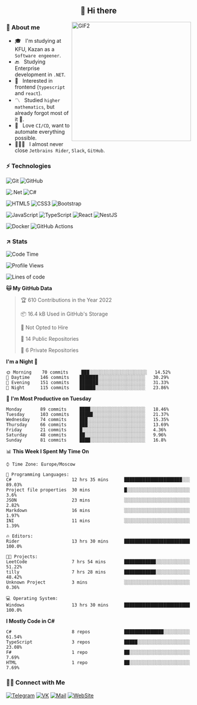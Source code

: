 <h2 align="center">👋 Hi there</h1>
<img align="right" alt="GIF2" src="https://user-images.githubusercontent.com/77479370/183249372-b46e9216-d622-4f3a-ad67-84b1a2c3049c.gif" width="325"/>


<h3>🧐 About me</h3>

- 🎓 &nbsp; I'm studying at KFU, Kazan as a `Software engeener`.
- 🔙 &nbsp; Studying Enterprise development in `.NET`.
- 💠 &nbsp; Interested in frontend (`typescript` and `react`).
- 〽️ &nbsp; Studied `higher mathematics`, but already forgot most of it 🤪.
- 💚 &nbsp; Love `CI/CD`, want to automate everything possible.
- 👨🏻‍💻 &nbsp; I almost never close `Jetbrains Rider`, `Slack`, `GitHub`. 


<h3>⚡ Technologies</h3>

![Git](https://img.shields.io/badge/git-%23F05033.svg?style=for-the-badge&logo=git&logoColor=white)
![GitHub](https://img.shields.io/badge/GitHub-100000?style=for-the-badge&logo=github&logoColor=white)

![.Net](https://img.shields.io/badge/.NET-5C2D91?style=for-the-badge&logo=.net&logoColor=white)
![C#](https://img.shields.io/badge/c%23-%23239120.svg?style=for-the-badge&logo=c-sharp&logoColor=white)

![HTML5](https://img.shields.io/badge/html5-%23E34F26.svg?style=for-the-badge&logo=html5&logoColor=white)
![CSS3](https://img.shields.io/badge/css3-%231572B6.svg?style=for-the-badge&logo=css3&logoColor=white)
![Bootstrap](https://img.shields.io/badge/Bootstrap-563D7C?style=for-the-badge&logo=bootstrap&logoColor=white)

![JavaScript](https://img.shields.io/badge/javascript-%23323330.svg?style=for-the-badge&logo=javascript&logoColor=%23F7DF1E)
![TypeScript](https://img.shields.io/badge/typescript-%23007ACC.svg?style=for-the-badge&logo=typescript&logoColor=white)
![React](https://img.shields.io/badge/react-%2320232a.svg?style=for-the-badge&logo=react&logoColor=%2361DAFB)
![NestJS](https://img.shields.io/badge/nestjs-E0234E?style=for-the-badge&logo=nestjs&logoColor=white)

![Docker](https://img.shields.io/badge/docker-%230db7ed.svg?style=for-the-badge&logo=docker&logoColor=white)
![GitHub Actions](https://img.shields.io/badge/github%20actions-%232671E5.svg?style=for-the-badge&logo=githubactions&logoColor=white)


<h3>↗️ Stats</h3>


<!--START_SECTION:waka-->
![Code Time](http://img.shields.io/badge/Code%20Time-231%20hrs%2035%20mins-blue)

![Profile Views](http://img.shields.io/badge/Profile%20Views-3-blue)

![Lines of code](https://img.shields.io/badge/From%20Hello%20World%20I%27ve%20Written-448%20Thousand%20lines%20of%20code-blue)

**🐱 My GitHub Data** 

> 🏆 610 Contributions in the Year 2022
 > 
> 📦 16.4 kB Used in GitHub's Storage 
 > 
> 🚫 Not Opted to Hire
 > 
> 📜 14 Public Repositories 
 > 
> 🔑 6 Private Repositories  
 > 
**I'm a Night 🦉** 

```text
🌞 Morning    70 commits     ███░░░░░░░░░░░░░░░░░░░░░░   14.52% 
🌆 Daytime    146 commits    ███████░░░░░░░░░░░░░░░░░░   30.29% 
🌃 Evening    151 commits    ███████░░░░░░░░░░░░░░░░░░   31.33% 
🌙 Night      115 commits    ██████░░░░░░░░░░░░░░░░░░░   23.86%

```
📅 **I'm Most Productive on Tuesday** 

```text
Monday       89 commits     ████░░░░░░░░░░░░░░░░░░░░░   18.46% 
Tuesday      103 commits    █████░░░░░░░░░░░░░░░░░░░░   21.37% 
Wednesday    74 commits     ███░░░░░░░░░░░░░░░░░░░░░░   15.35% 
Thursday     66 commits     ███░░░░░░░░░░░░░░░░░░░░░░   13.69% 
Friday       21 commits     █░░░░░░░░░░░░░░░░░░░░░░░░   4.36% 
Saturday     48 commits     ██░░░░░░░░░░░░░░░░░░░░░░░   9.96% 
Sunday       81 commits     ████░░░░░░░░░░░░░░░░░░░░░   16.8%

```


📊 **This Week I Spent My Time On** 

```text
⌚︎ Time Zone: Europe/Moscow

💬 Programming Languages: 
C#                       12 hrs 35 mins      ██████████████████████░░░   89.03% 
Project file properties  30 mins             █░░░░░░░░░░░░░░░░░░░░░░░░   3.6% 
JSON                     23 mins             ░░░░░░░░░░░░░░░░░░░░░░░░░   2.82% 
Markdown                 16 mins             ░░░░░░░░░░░░░░░░░░░░░░░░░   1.97% 
INI                      11 mins             ░░░░░░░░░░░░░░░░░░░░░░░░░   1.39%

🔥 Editors: 
Rider                    13 hrs 30 mins      █████████████████████████   100.0%

🐱‍💻 Projects: 
LeetCode                 7 hrs 54 mins       ████████████░░░░░░░░░░░░░   51.22% 
tilly                    7 hrs 28 mins       ████████████░░░░░░░░░░░░░   48.42% 
Unknown Project          3 mins              ░░░░░░░░░░░░░░░░░░░░░░░░░   0.36%

💻 Operating System: 
Windows                  13 hrs 30 mins      █████████████████████████   100.0%

```

**I Mostly Code in C#** 

```text
C#                       8 repos             ███████████████░░░░░░░░░░   61.54% 
TypeScript               3 repos             █████░░░░░░░░░░░░░░░░░░░░   23.08% 
F#                       1 repo              ██░░░░░░░░░░░░░░░░░░░░░░░   7.69% 
HTML                     1 repo              ██░░░░░░░░░░░░░░░░░░░░░░░   7.69%

```



<!--END_SECTION:waka-->


<h3> 🤝🏻 Connect with Me </h3>

[![Telegram](https://img.shields.io/badge/Telegram-2CA5E0?style=for-the-badge&logo=telegram&logoColor=white)](https://t.me/ASLipatov)
[![VK](https://img.shields.io/badge/вконтакте-%232E87FB.svg?&style=for-the-badge&logo=vk&logoColor=white)](https://vk.com/lipatov.alexander)
[![Mail](https://img.shields.io/badge/Email-red?&style=for-the-badge&logo=Mail.Ru)](mailto:lipatov.work@bk.ru)
[![WebSite](https://img.shields.io/badge/-lipatovalexander.github.io-green?style=for-the-badge)](https://lipatovalexander.github.io)
